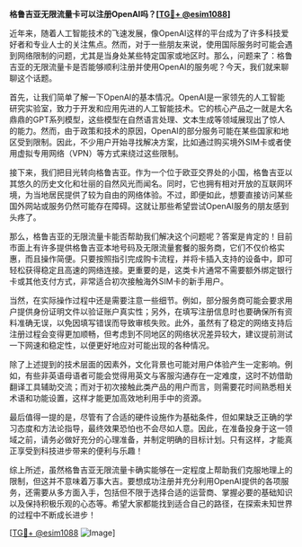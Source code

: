 **格鲁吉亚无限流量卡可以注册OpenAI吗？[[TG💪+ @esim1088](https://t.me/s/esim1088)]**

近年来，随着人工智能技术的飞速发展，像OpenAI这样的平台成为了许多科技爱好者和专业人士的关注焦点。然而，对于一些朋友来说，使用国际服务时可能会遇到网络限制的问题，尤其是当身处某些特定国家或地区时。那么，问题来了：格鲁吉亚的无限流量卡是否能够顺利注册并使用OpenAI的服务呢？今天，我们就来聊聊这个话题。

首先，让我们简单了解一下OpenAI的基本情况。OpenAI是一家领先的人工智能研究实验室，致力于开发和应用先进的人工智能技术。它的核心产品之一就是大名鼎鼎的GPT系列模型，这些模型在自然语言处理、文本生成等领域展现出了惊人的能力。然而，由于政策和技术的原因，OpenAI的部分服务可能在某些国家和地区受到限制。因此，不少用户开始寻找解决方案，比如通过购买境外SIM卡或者使用虚拟专用网络（VPN）等方式来绕过这些限制。

接下来，我们把目光转向格鲁吉亚。作为一个位于欧亚交界处的小国，格鲁吉亚以其悠久的历史文化和壮丽的自然风光而闻名。同时，它也拥有相对开放的互联网环境，为当地居民提供了较为自由的网络体验。不过，即便如此，想要直接访问某些国外网站或服务仍然可能存在障碍。这就让那些希望尝试OpenAI服务的朋友感到头疼了。

那么，格鲁吉亚的无限流量卡能否帮助我们解决这个问题呢？答案是肯定的！目前市面上有许多提供格鲁吉亚本地号码及无限流量套餐的服务商，它们不仅价格实惠，而且操作简便。只要按照指引完成购卡流程，并将卡插入支持的设备中，即可轻松获得稳定且高速的网络连接。更重要的是，这类卡片通常不需要额外绑定银行卡或其他支付方式，非常适合初次接触海外SIM卡的新手用户。

当然，在实际操作过程中还是需要注意一些细节。例如，部分服务商可能会要求用户提供身份证明文件以验证账户真实性；另外，在填写注册信息时也要确保所有资料准确无误，以免因填写错误而导致审核失败。此外，虽然有了稳定的网络支持后注册过程会变得更加顺畅，但考虑到不同地区的网络状况差异较大，建议提前测试一下网速和稳定性，以便更好地应对可能出现的各种情况。

除了上述提到的技术层面的因素外，文化背景也可能对用户体验产生一定影响。例如，有些非英语母语者可能会觉得用英文与客服沟通存在一定难度，这时不妨借助翻译工具辅助交流；而对于初次接触此类产品的用户而言，则需要花时间熟悉相关术语和功能设置，这样才能更加高效地利用手中的资源。

最后值得一提的是，尽管有了合适的硬件设施作为基础条件，但如果缺乏正确的学习态度和方法论指导，最终效果恐怕也不会尽如人意。因此，在准备投身于这一领域之前，请务必做好充分的心理准备，并制定明确的目标计划。只有这样，才能真正享受到科技进步带来的便利与乐趣！

综上所述，虽然格鲁吉亚无限流量卡确实能够在一定程度上帮助我们克服地理上的限制，但这并不意味着万事大吉。要想成功注册并充分利用OpenAI提供的各项服务，还需要从多方面入手，包括但不限于选择合适的运营商、掌握必要的基础知识以及保持积极乐观的心态等。希望大家都能找到适合自己的路径，在探索未知世界的过程中不断成长进步！

[[TG💪+ @esim1088](https://t.me/s/esim1088) ![Image](https://i.postimg.cc/4NQfJmqS/Snipaste-2025-05-13-00-14-12.png)]